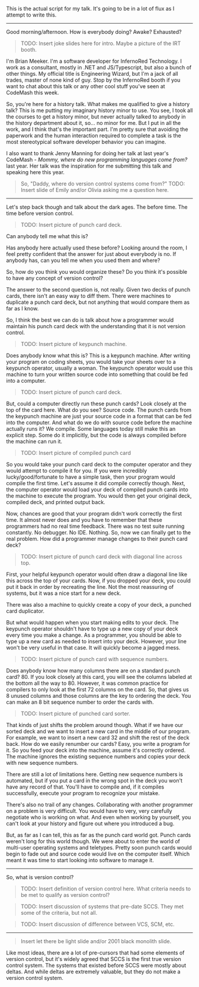 This is the actual script for my talk. It's going to be in a lot of flux as I attempt to write this.

----

Good morning/afternoon. How is everybody doing? Awake? Exhausted?

> TODO: Insert joke slides here for intro. Maybe a picture of the IRT booth.

I'm Brian Meeker. I'm a software developer for InfernoRed Technology. I work as a consultant, mostly in .NET and JS/Typescript, but also a bunch of other things. My official title is Engineering Wizard, but I'm a jack of all trades, master of none kind of guy. Stop by the InfernoRed booth if you want to chat about this talk or any other cool stuff you've seen at CodeMash this week.

So, you're here for a history talk. What makes me qualified to give a history talk? This is me putting my imaginary history minor to use. You see, I took all the courses to get a history minor, but never actually talked to anybody in the history department about it, so... no minor for me. But I put in all the work, and I think that's the important part. I'm pretty sure that avoiding the paperwork and the human interaction required to complete a task is the most stereotypical software developer behavior you can imagine.

I also want to thank Jenny Manning for doing her talk at last year's CodeMash - _Mommy, where do new programming languages come from?_ last year. Her talk was the inspiration for me submitting this talk and speaking here this year.

> So, "Daddy, where do version control systems come from?"
TODO: Insert slide of Emily and/or Olivia asking me a question here.

----
Let's step back though and talk about the dark ages. The before time. The time before version control. 

> TODO: Insert picture of punch card deck.

Can anybody tell me what this is?

Has anybody here actually used these before? Looking around the room, I feel pretty confident that the answer for just about everybody is no. If anybody has, can you tell me when you used them and where?

So, how do you think you would organize these? Do you think it's possible to have any concept of version control?

The answer to the second question is, not really. Given two decks of punch cards, there isn't an easy way to diff them. There were machines to duplicate a punch card deck, but not anything that would compare them as far as I know.

So, I think the best we can do is talk about how a programmer would maintain his punch card deck with the understanding that it is not version control.

> TODO: Insert picture of keypunch machine.

Does anybody know what this is? This is a keypunch machine. After writing your program on coding sheets, you would take your sheets over to a keypunch operator, usually a woman. The keypunch operator would use this machine to turn your written source code into something that could be fed into a computer.

> TODO: Insert picture of punch card deck.

But, could a computer directly run these punch cards? Look closely at the top of the card here. What do you see? Source code. The punch cards from the keypunch machine are just your source code in a format that can be fed into the computer. And what do we do with source code before the machine actually runs it? We compile. Some languages today still make this an explicit step. Some do it implicitly, but the code is always compiled before the machine can run it.

> TODO: Insert picture of compiled punch card

So you would take your punch card deck to the computer operator and they would attempt to compile it for you. If you were incredibly lucky/good/fortunate to have a simple task, then your program would compile the first time. Let's assume it did compile correctly though. Next, the computer operator would load your deck of compiled punch cards into the machine to execute the program. You would then get your original deck, compiled deck, and printed output back.

Now, chances are good that your program didn't work correctly the first time. It almost never does and you have to remember that these programmers had no real time feedback. There was no test suite running constantly. No debugger. No IDE. Nothing. So, now we can finally get to the real problem. How did a programmer manage changes to their punch card deck?

> TODO: Insert picture of punch card deck with diagonal line across top.

First, your helpful keypunch operator would often draw a diagonal line like this across the top of your cards. Now, if you dropped your deck, you could put it back in order by recreating the line. Not the most reassuring of systems, but it was a nice start for a new deck.

There was also a machine to quickly create a copy of your deck, a punched card duplicator.

But what would happen when you start making edits to your deck. The keypunch operator shouldn't have to type up a new copy of your deck every time you make a change. As a programmer, you should be able to type up a new card as needed to insert into your deck. However, your line won't be very useful in that case. It will quickly become a jagged mess.

> TODO: Insert picture of punch card with sequence numbers.

Does anybody know how many columns there are on a standard punch card? 80. If you look closely at this card, you will see the columns labeled at the bottom all the way to 80. However, it was common practice for compilers to only look at the first 72 columns on the card. So, that gives us 8 unused columns and those columns are the key to ordering the deck. You can make an 8 bit sequence number to order the cards with.

> TODO: Insert picture of punched card sorter.

That kinds of just shifts the problem around though. What if we have our sorted deck and we want to insert a new card in the middle of our program. For example, we want to insert a new card 32 and shift the rest of the deck back. How do we easily renumber our cards? Easy, you write a program for it. So you feed your deck into the machine, assume it's correctly ordered. The machine ignores the existing sequence numbers and copies your deck with new sequence numbers.

There are still a lot of limitations here. Getting new sequence numbers is automated, but if you put a card in the wrong spot in the deck you won't have any record of that. You'll have to compile and, if it compiles successfully, execute your program to recognize your mistake.

There's also no trail of any changes. Collaborating with another programmer on a problem is very difficult. You would have to very, very carefully negotiate who is working on what. And even when working by yourself, you can't look at your history and figure out where you introduced a bug.

But, as far as I can tell, this as far as the punch card world got. Punch cards weren't long for this world though. We were about to enter the world of multi-user operating systems and teletypes. Pretty soon punch cards would begin to fade out and source code would live on the computer itself. Which meant it was time to start looking into software to manage it.

----

So, what is version control?

> TODO: Insert definition of version control here. What criteria needs to be met to qualify as version control?

> TODO: Insert discussion of systems that pre-date SCCS. They met some of the criteria, but not all.

> TODO: Insert discussion of difference between VCS, SCM, etc.

----

> Insert let there be light slide and/or 2001 black monolith slide.

Like most ideas, there are a lot of pre-cursors that had some elements of version control, but it's widely agreed that SCCS is the first true version control system. The systems that existed before SCCS were mostly about deltas. And while deltas are extremely valuable, but they do not make a version control system.